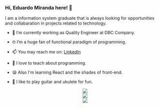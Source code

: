 ### Hi, Eduardo Miranda here! 👋
I am a information system graduate that is always looking for opportunities and collabaration in projects related to technology.
- 🚀 I’m currently working as Quality Engineer at DBC Company.
- 🤓 I’m a huge fan of functional paradigm of programming.
- 📫 You may reach me on: <a href="https://www.linkedin.com/in/eduardo-miranda-a43a73209">LinkedIn</a>
- 🤖 I love to teach about programming.
- 😪 Also I'm learning React and the shades of front-end.
- 🎸 I like to play guitar and ukulele for fun.



 
  <center><a href = "mailto:eduardo.cmazevedo@usp.br"><img src="https://img.shields.io/badge/-Gmail-%23333?style=for-the-badge&logo=gmail&logoColor=white" target="_blank"></a></center>
  <center><a href="https://www.linkedin.com/in/eduardo-miranda-a43a73209/" target="_blank"><img src="https://img.shields.io/badge/-LinkedIn-%230077B5?style=for-the-badge&logo=linkedin&logoColor=white" target="_blank"></a></center>
  <center><a href="https://raw.githubusercontent.com/EduardoMirandaz/EduardoMirandaz/main/Eduardo%20Miranda%20-%20CV.pdf" target="_blank"><img src="https://img.shields.io/badge/-DOWNLOAD%20PDF%20CV-%23333?style=for-the-badge&logo=CV&logoColor=black" target="_blank"></a></center>

 
